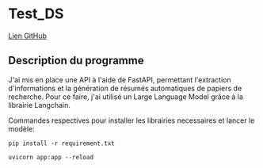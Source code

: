 # Test_DS

[Lien GitHub](https://github.com/SebastiaSerena/FastAPI)


## Description du programme

J'ai mis en place une API à l'aide de FastAPI, permettant l'extraction d'informations et la génération de résumés automatiques de papiers de recherche. Pour ce faire, j'ai utilisé un Large Language Model grâce à la librairie Langchain.

Commandes respectives pour installer les librairies necessaires et lancer le modèle:

```
pip install -r requirement.txt

uvicorn app:app --reload

```
